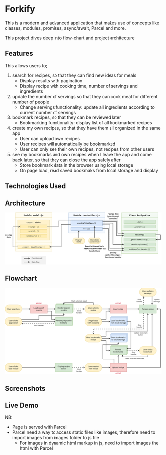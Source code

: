 # Forkify
This is a modern and advanced application that makes use of concepts like classes, modules, promises, async/await, Parcel and more.

This project dives deep into flow-chart and project architecture

## Features
This allows users to;
1. search for recipes, so that they can find new ideas for meals
    - Display results with pagination
    - Display recipe with cooking time, number of servings and ingredients
2. update the number of servings so that they can cook meal for different number of people
    - Change servings functionality: update all ingredients according to current number of servings
3. bookmark recipes, so that they can be reviewed later
    - Bookmarking functionality: display list of all bookmarked recipes
4. create my own recipes, so that they have them all organized in the same app
    - User can upload own recipes
    - User recipes will automatically be bookmarked
    - User can only see their own recipes, not recipes from other users
5. see my bookmarks and own recipes when I leave the app and come back later, so that they can close the app safely after
    - Store bookmark data in the browser using local storage
    - On page load, read saved bookmaks from local storage and display
    
## Technologies Used

## Architecture
<img src="./forkify-architecture-recipe-loading.png">

## Flowchart
<img src="./forkify-flowchart-part-3.png">

## Screenshots


## Live Demo

NB:

- Page is served with Parcel 
- Parcel need a way to access static files like images, therefore need to import images from images folder to js file
    - For images in dynamic html markup in js, need to import images the html with Parcel